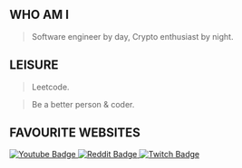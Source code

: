 
## WHO AM I
>Software engineer by day, Crypto enthusiast by night.


## LEISURE 
>Leetcode.

>Be a better person & coder.

## FAVOURITE WEBSITES

<div id="badges">
  <a href="https://www.youtube.com/">
    <img src="https://img.shields.io/badge/youtube-red?style=for-the-badge&logo=black" alt="Youtube Badge"/>
  </a>
  <a href="https://www.reddit.com/r/programming/">
    <img src="https://img.shields.io/badge/reddit-black?style=for-the-badge&logo=" alt="Reddit Badge"/>
  </a>
  <a href="https://www.twitch.tv">
    <img src="https://img.shields.io/badge/twitch-purple?style=for-the-badge&logo=" alt="Twitch Badge"/>
  </a>
</div>
<div id="counter">
  <img src="https://komarev.com/ghpvc/?username=ricksonnn&style=flat-square&color=blue" alt=""/>
</div>
 
 
